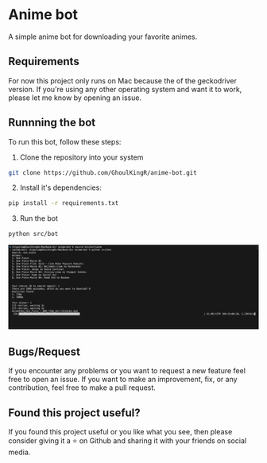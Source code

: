 # Anime bot

A simple anime bot for downloading your favorite animes.

## Requirements

For now this project only runs on Mac because the of the geckodriver version. If you're using any other operating system and want it to work, please let me know by opening an issue.

## Runnning the bot

To run this bot, follow these steps:

1. Clone the repository into your system
```bash
git clone https://github.com/GhoulKingR/anime-bot.git
```

2. Install it's dependencies:
```bash
pip install -r requirements.txt
```

3. Run the bot
```bash
python src/bot
```

![Screenshot](/assets/screenshot.png)

## Bugs/Request

If you encounter any problems or you want to request a new feature feel free to open an issue. If you want to make an improvement, fix, or any contribution, feel free to make a pull request.

## Found this project useful?

If you found this project useful or you like what you see, then please consider giving it a ⭐ on Github and sharing it with your friends on social media.